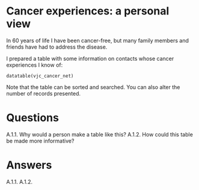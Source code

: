 # Cancer experiences: a personal view

In 60 years of life I have been cancer-free, but many family members and
friends have had to address the disease.

I prepared a table with some information on contacts whose cancer
experiences I know of:

    datatable(vjc_cancer_net)

Note that the table can be sorted and searched. You can also alter the
number of records presented.

# Questions

A.1.1. Why would a person make a table like this? A.1.2. How could this
table be made more informative?

# Answers

A.1.1. A.1.2.
